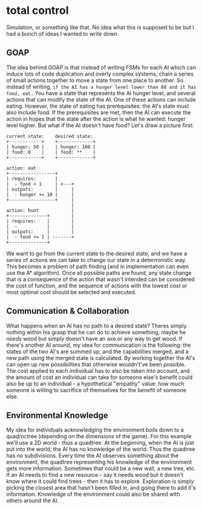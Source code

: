 # total control

Simulation, or something like that. No idea what this is supposed to be but I had a bunch of ideas I wanted to write
down.

## GOAP

The idea behind GOAP is that instead of writing FSMs for each AI which can induce lots of code duplication and overly
complex systems, chain a series of small actions together to move a state from one place to another. So instead of
writing, `if the AI has a hunger level lower than 80 and it has food, eat.` You have a state that represents the AI
hunger level, and several actions that can modify the state of the AI. One of these actions can include eating. However,
the state of eating has prerequisites: the AI's state must also include food. If the prerequisites are met, then the AI
can execute the action in hopes that the state after the action is what he wanted: hunger level higher. But what if the
AI doesn't have food? Let's draw a picture first:

    current state:    desired state:
    +------------+    +-------------+
    | hunger: 50 |    | hunger: 100 |
    | food: 0    |    | food: **    |
    +------------+    +-------------+

    action: eat
    +-----------------+
    | requires:       |
    |  - food > 1     | <---+
    | outputs:        |     |
    |  - hunger += 10 |     |
    +-----------------+     |
                            |
    action: hunt            |
    +--------------+        |
    | requires:    |        |
    |  -           |        |
    | outputs:     |        |
    |  - food += 1 | -------+
    +--------------+

We want to go from the current state to the desired state, and we have a series of actions we can take to change our
state in a deterministic way. This becomes a problem of path finding (and in implementation can even use the A*
algorithm). Once all possible paths are found, any state change that is a consequence of the action that wasn't intended
can be considered the cost of function, and the sequence of actions with the lowest cost or most optimal cost should be
selected and executed.

## Communication & Collaboration

What happens when an AI has no path to a desired state? Theres simply nothing within his grasp that he can do to achieve
something, maybe he *needs* wood but simply doesn't have an axe or any way to get wood. If there's another AI around,
my idea for communication is the following: the states of the two AI's are summed up, and the capabilities merged, and
a new path using the merged state is calculated. By working together the AI's can open up new possibilities that
otherwise wouldn't've been possible. The cost applied to each individual has to also be taken into account, and the
amount of cost an individual can take for someone else's benefit could also be up to an individual - a hypothetical
"empathy" value: how much someone is willing to sacrifice of themselves for the benefit of someone else.

## Environmental Knowledge

My idea for individuals acknowledging the environment boils down to a quad/octree (depending on the dimensions of the
game). For this example we'll use a 2D world - thus a quadtree. At the beginning, when the AI is just put into the
world, the AI has no knowledge of the world. Thus the quadtree has no subdivisions. Every time the AI observes something
about the environment, the quadtree representing his knowledge of the environment gets more information. Sometimes that
could be a new wall, a new tree, etc. If an AI needs to find a new resource - say it needs wood but it doesn't know
where it could find trees - then it has to explore. Exploration is simply picking the closest area that hasn't been
filled in, and going there to add it's information. Knowledge of the environment could also be shared with others around
the AI.
